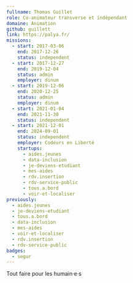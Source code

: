 ```yaml
---
fullname: Thomas Guillet
role: Co-animateur transverse et indépendant
domaine: Animation
github: guillett
link: https://palya.fr/
missions:
  - start: 2017-03-06
    end: 2017-12-26
    status: independent
  - start: 2017-12-27
    end: 2019-12-04
    status: admin
    employer: dinum
  - start: 2019-12-06
    end: 2020-12-25
    status: admin
    employer: dinum
  - start: 2021-01-04
    end: 2021-11-30
    status: independent
  - start: 2021-12-01
    end: 2024-09-01
    status: independent
    employer: Codeurs en Liberté
    startups:
      - aides.jeunes
      - data-inclusion
      - je-deviens-etudiant
      - mes-aides
      - rdv.insertion
      - rdv-service-public
      - tous.a.bord
      - voir-et-localiser
previously:
  - aides.jeunes
  - je-deviens-etudiant
  - tous.a.bord
  - data-inclusion
  - mes-aides
  - voir-et-localiser
  - rdv.insertion
  - rdv-service-public
badges:
  - segur
---
```

Tout faire pour les humain·e·s
